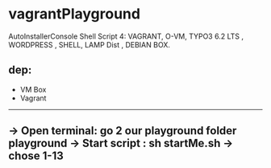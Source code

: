 vagrantPlayground
=================

 AutoInstallerConsole Shell Script 4:  VAGRANT, O-VM, TYPO3 6.2 LTS , WORDPRESS , SHELL, LAMP Dist , DEBIAN BOX.
 
 dep:
 --------------
 - VM Box
 - Vagrant


 --------------
 -> Open terminal: go 2 our playground folder playground
 -> Start script : sh startMe.sh
 -> chose 1-13
 --------------

 
 
 
